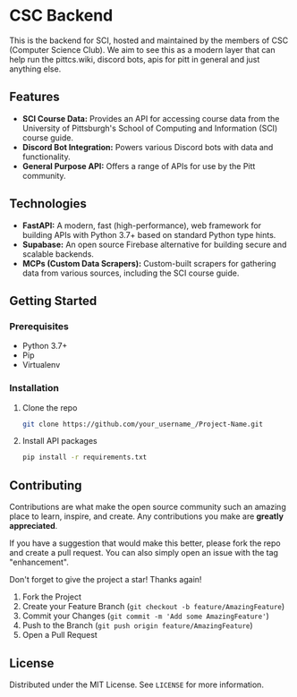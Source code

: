 # CSC Backend

This is the backend for SCI, hosted and maintained by the members of CSC (Computer Science Club). We aim to see this as a modern layer that can help run the pittcs.wiki, discord bots, apis for pitt in general and just anything else.

## Features

*   **SCI Course Data:** Provides an API for accessing course data from the University of Pittsburgh's School of Computing and Information (SCI) course guide.
*   **Discord Bot Integration:** Powers various Discord bots with data and functionality.
*   **General Purpose API:** Offers a range of APIs for use by the Pitt community.

## Technologies

*   **FastAPI:** A modern, fast (high-performance), web framework for building APIs with Python 3.7+ based on standard Python type hints.
*   **Supabase:** An open source Firebase alternative for building secure and scalable backends.
*   **MCPs (Custom Data Scrapers):** Custom-built scrapers for gathering data from various sources, including the SCI course guide.

## Getting Started

### Prerequisites

*   Python 3.7+
*   Pip
*   Virtualenv

### Installation

1.  Clone the repo
    ```sh
    git clone https://github.com/your_username_/Project-Name.git
    ```
2.  Install API packages
    ```sh
    pip install -r requirements.txt
    ```

## Contributing

Contributions are what make the open source community such an amazing place to learn, inspire, and create. Any contributions you make are **greatly appreciated**.

If you have a suggestion that would make this better, please fork the repo and create a pull request. You can also simply open an issue with the tag "enhancement".

Don't forget to give the project a star! Thanks again!

1.  Fork the Project
2.  Create your Feature Branch (`git checkout -b feature/AmazingFeature`)
3.  Commit your Changes (`git commit -m 'Add some AmazingFeature'`)
4.  Push to the Branch (`git push origin feature/AmazingFeature`)
5.  Open a Pull Request

## License

Distributed under the MIT License. See `LICENSE` for more information.
